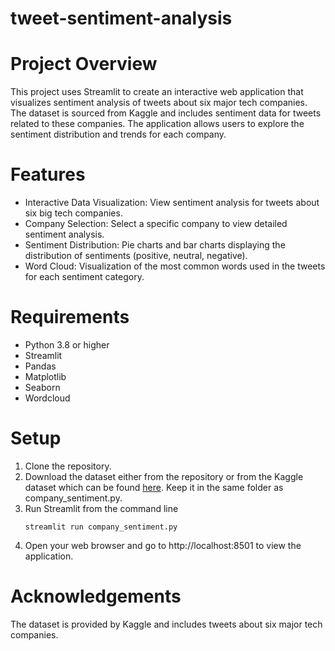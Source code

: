 # tweet-sentiment-analysis
# Project Overview
This project uses Streamlit to create an interactive web application that visualizes sentiment analysis of tweets about six major tech companies. The dataset is sourced from Kaggle and includes sentiment data for tweets related to these companies. The application allows users to explore the sentiment distribution and trends for each company.

# Features
* Interactive Data Visualization: View sentiment analysis for tweets about six big tech companies.
* Company Selection: Select a specific company to view detailed sentiment analysis.
* Sentiment Distribution: Pie charts and bar charts displaying the distribution of sentiments (positive, neutral, negative).
* Word Cloud: Visualization of the most common words used in the tweets for each sentiment category.

# Requirements
* Python 3.8 or higher
* Streamlit
* Pandas
* Matplotlib
* Seaborn
* Wordcloud

# Setup
1. Clone the repository.
2. Download the dataset either from the repository or from the Kaggle dataset which can be found [here](https://www.kaggle.com/datasets/wjia26/big-tech-companies-tweet-sentiment). Keep it in the same folder as company_sentiment.py.
3. Run Streamlit from the command line
   ```
   streamlit run company_sentiment.py
   ```
4. Open your web browser and go to http://localhost:8501 to view the application.

# Acknowledgements
The dataset is provided by Kaggle and includes tweets about six major tech companies.
